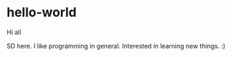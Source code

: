 # hello-world

Hi all

SD here. I like programming in general. Interested in learning new things. :)
